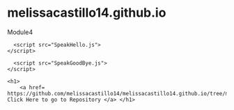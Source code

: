 # melissacastillo14.github.io
Module4
<!doctype html>
<html>

<head>
    <title> Test</title>
</head>

<body>
    <script src="script.js">
    </script>
    
      <script src="SpeakHello.js">
    </script>
    
      <script src="SpeakGoodBye.js">
    </script>
    
    <h1>
        <a href= https://github.com/melissacastillo14/melissacastillo14.github.io/tree/main/Module%204> Click Here to go to Repository </a> </h1>

</body>

</html>
 
